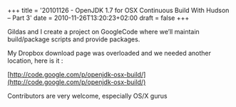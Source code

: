 +++
title = '20101126 - OpenJDK 1.7 for OSX Continuous Build With Hudson – Part 3'
date = 2010-11-26T13:20:23+02:00
draft = false
+++

Gildas and I create a project on GoogleCode where we’ll maintain build/package scripts and provide packages.

My Dropbox download page was overloaded and we needed another location, here is it :

[http://code.google.com/p/openjdk-osx-build/](http://code.google.com/p/openjdk-osx-build/)

Contributors are very welcome, especially OS/X gurus